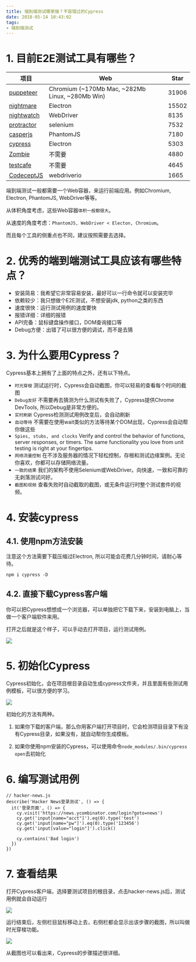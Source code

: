 ```yaml
---
title: 端到端测试哪家强？不容错过的Cypress
date: 2018-05-14 10:43:02
tags:
- 端到端测试
---
```


# 1. 目前E2E测试工具有哪些？

项目 | Web | Star
---|--- | ---
[puppeteer](https://github.com/GoogleChrome/puppeteer) | Chromium (~170Mb Mac, ~282Mb Linux, ~280Mb Win) | 31906
[nightmare](https://github.com/segmentio/nightmare) | Electron |15502
[nightwatch](https://github.com/nightwatchjs/nightwatch) |WebDriver | 8135
[protractor](https://github.com/angular/protractor) | selenium |7532
[casperjs](https://github.com/casperjs/casperjs) |PhantomJS |7180
[cypress](https://github.com/cypress-io/cypress) | Electron | 5303
[Zombie](https://github.com/assaf/zombie) | 不需要 | 4880
[testcafe](https://github.com/DevExpress/testcafe) | 不需要 |4645
[CodeceptJS](https://github.com/Codeception/CodeceptJS) | webdriverio |  1665

端到端测试一般都需要一个Web容器，来运行前端应用。例如Chromium, Electron, PhantomJS, WebDriver等等。

从体积角度考虑，这些Web容器`体积一般都很大`。

从速度的角度考虑：`PhantomJS, WebDriver < Electon, Chromium`。

而且每个工具的侧重点也不同，建议按照需要去选择。

# 2. 优秀的端到端测试工具应该有哪些特点？

- 安装简易：我希望它非常容易安装，最好可以一行命令就可以安装完毕
- 依赖较少：我只想做个E2E测试，不想安装jdk, python之类的东西
- 速度很快：运行测试用例的速度要快
- 报错详细：详细的报错
- API完备：鼠标键盘操作接口，DOM查询接口等
- Debug方便：出错了可以很方便的调试，而不是去猜



# 3. 为什么要用Cypress？

Cypress基本上拥有了上面的特点之外，还有以下特点。

- `时光穿梭` 测试运行时，Cypress会自动截图，你可以轻易的查看每个时间的截图
- `Debug友好` 不需要再去猜测为什么测试有失败了，Cypress提供Chrome DevTools, 所以Debug是非常方便的。
- `实时刷新` Cypress检测测试用例改变后，会自动刷新
- `自动等待` 不需要在使用wait类似的方法等待某个DOM出现，Cypress会自动帮你做这些
- `Spies, stubs, and clocks` Verify and control the behavior of functions, server responses, or timers. The same functionality you love from unit testing is right at your fingertips.
- `网络流量控制` 在不涉及服务器的情况下轻松控制，存根和测试边缘案例。无论你喜欢，你都可以存储网络流量。
- `一致的结果` 我们的架构不使用Selenium或WebDriver。向快速，一致和可靠的无剥落测试问好。
- `截图和视频` 查看失败时自动截取的截图，或无条件运行时整个测试套件的视频。

# 4. 安装cypress

## 4.1. 使用npm方法安装

注意这个方法需要下载压缩过Electron, 所以可能会花费几分钟时间，请耐心等待。

```
npm i cypress -D
```

## 4.2. 直接下载Cypress客户端

你可以把Cypress想想成一个浏览器，可以单独把它下载下来，安装到电脑上，当做一个客户端软件来用。

打开之后就是这个样子，可以手动去打开项目，运行测试用例。

![](http://p3alsaatj.bkt.clouddn.com/20180516092612_wiNNiZ_Jietu20180516-092604.jpeg)


# 5. 初始化Cypress

Cypress初始化，会在项目根目录自动生成cypress文件夹，并且里面有些测试用例模板，可以很方便的学习。

![](http://p3alsaatj.bkt.clouddn.com/20180516092918_zwtp3h_Jietu20180516-092911.jpeg)

初始化的方法有两种。
1. 如果你下载的客户端，那么你用客户端打开项目时，它会检测项目目录下有没有Cypress目录，如果没有，就自动帮你生成模板。

2. 如果你使用npm安装的Cypress，可以使用命令`node_modules/.bin/cypress open`去初始化

# 6. 编写测试用例

```
// hacker-news.js
describe('Hacker News登录测试', () => {
  it('登录页面', () => {
    cy.visit('https://news.ycombinator.com/login?goto=news')
    cy.get('input[name="acct"]').eq(0).type('test')
    cy.get('input[name="pw"]').eq(0).type('123456')
    cy.get('input[value="login"]').click()

    cy.contains('Bad login')
  })
})
```

# 7. 查看结果

打开Cypress客户端，选择要测试项目的根目录，点击hacker-news.js后，测试用例就会自动运行

![](http://p3alsaatj.bkt.clouddn.com/20180517162959_83xejF_Jietu20180517-162945.jpeg)


运行结束后，左侧栏目鼠标移动上去，右侧栏都会显示出该步骤的截图，所以叫做时光穿梭功能。

![](http://p3alsaatj.bkt.clouddn.com/20180517164346_Lipgu6_Jietu20180517-163217.jpeg)

从截图也可以看出来，Cypress的步骤描述很详细。
